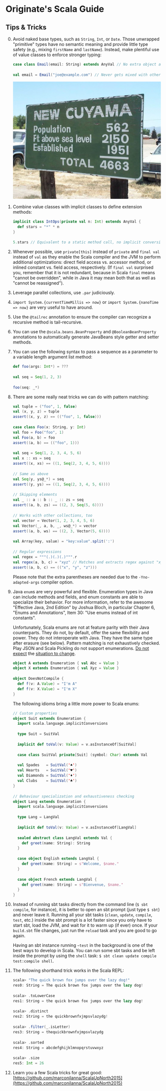 Originate's Scala Guide
=======================

Tips & Tricks
-------------

0. Avoid naked base types, such as `String`, `Int`, or `Date`. Those unwrapped "primitive" types have no semantic meaning and provide little type safety (e.g., mixing `firstName` and `lastName`). Instead, make plentiful use of value classes to enforce stronger typing:

    ```scala
    case class Email(email: String) extends AnyVal // No extra object allocation at runtime

    val email = Email("joe@example.com") // Never gets mixed with other strings
    ```

    ![Population 562 Elevation 2150 Established 1951 Total 4663](baretypes.jpg "Population 562 Elevation 2150 Established 1951 Total 4663")

0. Combine value classes with implicit classes to define extension methods:

    ```scala
    implicit class IntOps(private val n: Int) extends AnyVal {
      def stars = "*" * n
    }

    5.stars // Equivalent to a static method call, no implicit conversion actually takes place
    ```

0. Whenever possible, use `private[this]` instead of `private` and `final val` instead of `val` as they enable the Scala compiler and the JVM to perform additional optimizations: direct field access vs. accessor method, or inlined constant vs. field access, respectively. (If `final val` surprised you, remember that it is not redundant, because in Scala `final` means "cannot be overridden", while in Java it may mean both that as well as "cannot be reassigned").

0. Leverage parallel collections, use `.par` judiciously.

0. `import System.{currentTimeMillis => now}` or `import System.{nanoTime => now}` are very useful to have around.

0. Use the `@tailrec` annotation to ensure the compiler can recognize a recursive method is tail-recursive.

0. You can use the `@scala.beans.BeanProperty` and `@BooleanBeanProperty` annotations to automatically generate JavaBeans style getter and setter methods.

0. You can use the following syntax to pass a sequence as a parameter to a variable length argument list method:

    ```scala
    def foo(args: Int*) = ???

    val seq = Seq(1, 2, 3)

    foo(seq: _*)
    ```

0. There are some really neat tricks we can do with pattern matching:

    ```scala
    val tuple = ("foo", 1, false)
    val (x, y, z) = tuple
    assert((x, y, z) == (("foo", 1, false)))

    case class Foo(x: String, y: Int)
    val foo = Foo("foo", 1)
    val Foo(a, b) = foo
    assert((a, b) == (("foo", 1)))

    val seq = Seq(1, 2, 3, 4, 5, 6)
    val x :: xs = seq
    assert((x, xs) == ((1, Seq(2, 3, 4, 5, 6))))

    // Same as above
    val Seq(y, ys@_*) = seq
    assert((y, ys) == ((1, Seq(2, 3, 4, 5, 6))))

    // Skipping elements
    val _ :: a :: b :: _ :: zs = seq
    assert((a, b, zs) == ((2, 3, Seq(5, 6))))

    // Works with other collections, too
    val vector = Vector(1, 2, 3, 4, 5, 6)
    val Vector(_, a, b, _, ws@_*) = vector
    assert((a, b, ws) == ((2, 3, Vector(5, 6))))

    val Array(key, value) = "key:value".split(':')

    // Regular expressions
    val regex = """(.)(.)(.)""".r
    val regex(a, b, c) = "xyz" // Matches and extracts regex against "xyz"
    assert((a, b, c) == (("x", "y", "z")))
    ```

    Please note that the extra parentheses are needed due to the `-Yno-adapted-args` compiler option.

0. Java `enum`s are very powerful and flexible. Enumeration types in Java can include methods and fields, and enum constants are able to specialize their behavior. For more information, refer to the awesome "Effective Java, 2nd Edition" by Joshua Bloch, in particular Chapter 6, "Enums and Annotations", Item 30: "Use enums instead of int constants".

    Unfortunately, Scala enums are not at feature parity with their Java counterparts. They do not, by default, offer the same flexibility and power. They do not interoperate with Java. They have the same type after erasure (see below). Pattern matching is not exhaustively checked. Play JSON and Scala Pickling do not support enumerations. [Do not expect](https://groups.google.com/forum/#!msg/scala-internals/8RWkccSRBxQ/U4y0XpRJfdQJ) the [situation to change](https://www.reddit.com/r/scala/comments/3aqlhu/is_there_a_voting_mechanism_for_new_scala_features/csgy8i0).

    ```scala
    object A extends Enumeration { val Abc = Value }
    object X extends Enumeration { val Xyz = Value }

    object DoesNotCompile {
      def f(v: A.Value) = "I'm A"
      def f(v: X.Value) = "I'm X"
    }
    ```

    The following idioms bring a little more power to Scala enums:

    ```scala
    // Custom properties
    object Suit extends Enumeration {
      import scala.language.implicitConversions

      type Suit = SuitVal

      implicit def toVal(v: Value) = v.asInstanceOf[SuitVal]

      case class SuitVal private[Suit] (symbol: Char) extends Val

      val Spades   = SuitVal('♠')
      val Hearts   = SuitVal('♥')
      val Diamonds = SuitVal('♦')
      val Clubs    = SuitVal('♣')
    }

    // Behaviour specialization and exhaustiveness checking
    object Lang extends Enumeration {
      import scala.language.implicitConversions

      type Lang = LangVal

      implicit def toVal(v: Value) = v.asInstanceOf[LangVal]

      sealed abstract class LangVal extends Val {
        def greet(name: String): String
      }

      case object English extends LangVal {
        def greet(name: String) = s"Welcome, $name."
      }

      case object French extends LangVal {
        def greet(name: String) = s"Bienvenue, $name."
      }
    }
    ```

0. Instead of running sbt tasks directly from the command line (`$ sbt compile`, for instance), it is better to open an sbt prompt (just type `$ sbt`) and never leave it. Running all your sbt tasks (`clean`, `update`, `compile`, `test`, etc.) inside the sbt prompt is a lot faster since you only have to start sbt, load the JVM, and wait for it to warm up (if ever) once. If your `build.sbt` file changes, just run the `reload` task and you are good to go again.

    Having an sbt instance running `~test` in the background is one of the best ways to develop in Scala. You can run some sbt tasks and be left inside the prompt by using the `shell` task: `$ sbt clean update compile test:compile shell`.

0. The following shorthand trick works in the Scala REPL:

    ```scala
    scala> "The quick brown fox jumps over the lazy dog!"
    res0: String = The quick brown fox jumps over the lazy dog!

    scala> .toLowerCase
    res1: String = the quick brown fox jumps over the lazy dog!

    scala> .distinct
    res2: String = the quickbrownfxjmpsvlazydg!

    scala> .filter(_.isLetter)
    res3: String = thequickbrownfxjmpsvlazydg

    scala> .sorted
    res4: String = abcdefghijklmnopqrstuvwxyz

    scala> .size
    res5: Int = 26
    ```

0. Learn you a few Scala tricks for great good: [https://github.com/marconilanna/ScalaUpNorth2015](https://github.com/marconilanna/ScalaUpNorth2015)
